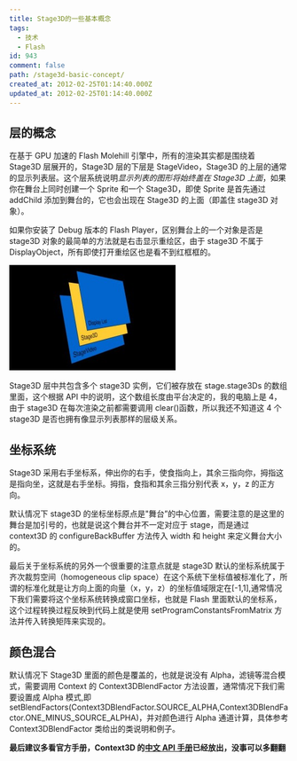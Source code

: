 ```yaml
---
title: Stage3D的一些基本概念
tags:
  - 技术
  - Flash
id: 943
comment: false
path: /stage3d-basic-concept/
created_at: 2012-02-25T01:14:40.000Z
updated_at: 2012-02-25T01:14:40.000Z
---
```


## 层的概念

在基于 GPU 加速的 Flash Molehill 引擎中，所有的渲染其实都是围绕着 Stage3D 层展开的，Stage3D 层的下层是 StageVideo，Stage3D 的上层的通常的显示列表层。这个层系统说明*显示列表的图形将始终盖在 Stage3D 上面*，如果你在舞台上同时创建一个 Sprite 和一个 Stage3D，即使 Sprite 是首先通过 addChild 添加到舞台的，它也会出现在 Stage3D 的上面（即盖住 stage3D 对象）。

如果你安装了 Debug 版本的 Flash Player，区别舞台上的一个对象是否是 stage3D 对象的最简单的方法就是右击显示重绘区，由于 stage3D 不属于 DisplayObject，所有即使打开重绘区也是看不到红框框的。

![](./stage3DLayout.jpg 'stage3DLayout')

Stage3D 层中共包含多个 stage3D 实例，它们被存放在 stage.stage3Ds 的数组里面，这个根据 API 中的说明，这个数组长度由平台决定的，我的电脑上是 4，由于 stage3D 在每次渲染之前都需要调用 clear()函数，所以我还不知道这 4 个 stage3D 是否也拥有像显示列表那样的层级关系。

## 坐标系统

Stage3D 采用右手坐标系，伸出你的右手，使食指向上，其余三指向你，拇指这是指向坐，这就是右手坐标。拇指，食指和其余三指分别代表 x，y，z 的正方向。

默认情况下 stage3D 的坐标坐标原点是"舞台”的中心位置，需要注意的是这里的舞台是加引号的，也就是说这个舞台并不一定对应于 stage，而是通过 context3D 的 configureBackBuffer 方法传入 width 和 height 来定义舞台大小的。

最后关于坐标系统的另外一个很重要的注意点就是 stage3D 默认的坐标系统属于齐次裁剪空间（homogeneous clip space）在这个系统下坐标值被标准化了，所谓的标准化就是让方向上面的向量（x，y，z）的坐标值域限定在\[-1,1],通常情况下我们需要将这个坐标系统转换成窗口坐标，也就是 Flash 里面默认的坐标系，这个过程转换过程反映到代码上就是使用 setProgramConstantsFromMatrix 方法并传入转换矩阵来实现的。

## 颜色混合

默认情况下 Stage3D 里面的颜色是覆盖的，也就是说没有 Alpha，滤镜等混合模式，需要调用 Context 的 Context3DBlendFactor 方法设置，通常情况下我们需要设置成 Alpha 模式,即 setBlendFactors(Context3DBlendFactor.SOURCE_ALPHA,Context3DBlendFactor.ONE_MINUS_SOURCE_ALPHA)，并对颜色进行 Alpha 通道计算，具体参考 Context3DBlendFactor 类给出的类说明和例子。

**最后建议多看官方手册，Context3D 的[中文 API 手册](http://help.adobe.com/zh_CN/FlashPlatform/reference/actionscript/3/flash/display3D/Context3D.html)已经放出，没事可以多翻翻**
